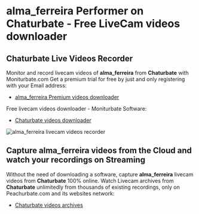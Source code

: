 # alma_ferreira Performer on Chaturbate - Free LiveCam videos downloader

## Chaturbate Live Videos Recorder

Monitor and record livecam videos of **alma_ferreira** from **Chaturbate** with Moniturbate.com
Get a premium trial for free by just and only registering with your Email address:
* [alma_ferreira Premium videos downloader](https://moniturbate.com/request-demo-licence-key.html)

Free livecam videos downloader - Moniturbate Software:
* [Chaturbate videos downloader](https://moniturbate.com/moniturbate-download-software.html)

![alma_ferreira livecam videos recorder](https://peachurnet.com/templates/moniturbate-software.png)


## Capture alma_ferreira videos from the Cloud and watch your recordings on Streaming

Without the need of downloading a software, capture **alma_ferreira** livecam videos from **Chaturbate** 100% online.
Watch Livecam archives from **Chaturbate** unlimitedly from thousands of existing recordings, only on Peachurbate.com and its websites network:
* [Chaturbate videos archives](https://peachurnet.com/)